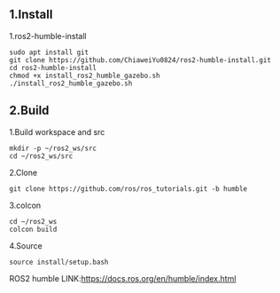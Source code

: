 ## 1.Install
1.ros2-humble-install
```
sudo apt install git
git clone https://github.com/ChiaweiYu0824/ros2-humble-install.git
cd ros2-humble-install
chmod +x install_ros2_humble_gazebo.sh
./install_ros2_humble_gazebo.sh 
```
## 2.Build
1.Build workspace and src
```
mkdir -p ~/ros2_ws/src
cd ~/ros2_ws/src
```
2.Clone
```
git clone https://github.com/ros/ros_tutorials.git -b humble
```
3.colcon
```
cd ~/ros2_ws
colcon build
```
4.Source
```
source install/setup.bash
```
ROS2 humble LINK:https://docs.ros.org/en/humble/index.html
